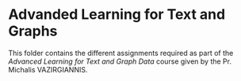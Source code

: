# Advanded Learning for Text and Graphs

This folder contains the different assignments required as part of the *Advanced Learning for Text and Graph Data* course given by the Pr. Michalis VAZIRGIANNIS.
